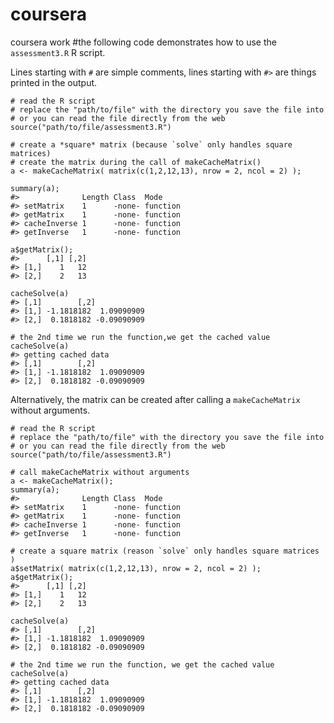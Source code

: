 # coursera
coursera work
#the following code demonstrates how to use the `assessment3.R` R script.

  Lines starting with `#` are simple comments, lines starting with `#>` are things
 printed in the output.

  	# read the R script
 	# replace the "path/to/file" with the directory you save the file into
 	# or you can read the file directly from the web
 	source("path/to/file/assessment3.R")

  	# create a *square* matrix (because `solve` only handles square matrices)
 	# create the matrix during the call of makeCacheMatrix()
 	a <- makeCacheMatrix( matrix(c(1,2,12,13), nrow = 2, ncol = 2) );

  	summary(a);
 	#>              Length Class  Mode    
 	#> setMatrix    1      -none- function
 	#> getMatrix    1      -none- function
 	#> cacheInverse 1      -none- function
 	#> getInverse   1      -none- function

  	a$getMatrix();
 	#>      [,1] [,2]
 	#> [1,]    1   12
 	#> [2,]    2   13

  	cacheSolve(a)
 	#> [,1]        [,2]
 	#> [1,] -1.1818182  1.09090909
 	#> [2,]  0.1818182 -0.09090909

  	# the 2nd time we run the function,we get the cached value
 	cacheSolve(a)
 	#> getting cached data
 	#> [,1]        [,2]
 	#> [1,] -1.1818182  1.09090909
 	#> [2,]  0.1818182 -0.09090909

  Alternatively, the matrix can be created after calling a `makeCacheMatrix`
 without arguments.

  	# read the R script
 	# replace the "path/to/file" with the directory you save the file into
 	# or you can read the file directly from the web
 	source("path/to/file/assessment3.R")

  	# call makeCacheMatrix without arguments
 	a <- makeCacheMatrix();
 	summary(a);
 	#>              Length Class  Mode    
 	#> setMatrix    1      -none- function
 	#> getMatrix    1      -none- function
 	#> cacheInverse 1      -none- function
 	#> getInverse   1      -none- function

  	# create a square matrix (reason `solve` only handles square matrices )
 	a$setMatrix( matrix(c(1,2,12,13), nrow = 2, ncol = 2) );
 	a$getMatrix();
 	#>      [,1] [,2]
 	#> [1,]    1   12
 	#> [2,]    2   13

  	cacheSolve(a)
 	#> [,1]        [,2]
 	#> [1,] -1.1818182  1.09090909
 	#> [2,]  0.1818182 -0.09090909

  	# the 2nd time we run the function, we get the cached value
 	cacheSolve(a)
 	#> getting cached data
 	#> [,1]        [,2]
 	#> [1,] -1.1818182  1.09090909
 	#> [2,]  0.1818182 -0.09090909
